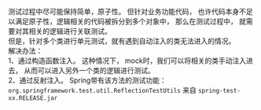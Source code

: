 测试过程中尽可能保持简单，原子性。
但针对业务功能代码， 也许代码本身不足以满足原子性，逻辑相关的代码被拆分到多个对象中， 那么在测试过程中， 就需要对其相关的逻辑进行关联测试。  
但是，针对多个类进行单元测试，就有遇到自动注入的类无法进入的情况。  
解决办法：      
1、通过构造函数注入。 这种情况下， mock时，我们可以将相关的类手动注入进去， 从而可以进入另外一个类的逻辑进行测试。  
2、通过反射注入。 Spring带有该方法的测试功能：```org.springframework.test.util.ReflectionTestUtils``` 来自 ```spring-test-xx.RELEASE.jar```  
